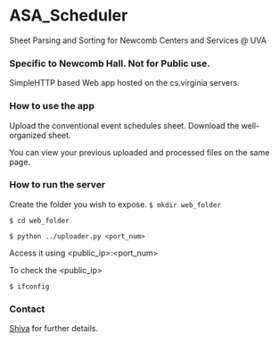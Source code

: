 # ASA_Scheduler
Sheet Parsing and Sorting for Newcomb Centers and Services @ UVA
### Specific to Newcomb Hall. Not for Public use.

SimpleHTTP based Web app hosted on the cs.virginia servers.
### How to use the app

Upload the conventional event schedules sheet.
Download the well-organized sheet.

You can view your previous uploaded and processed files on the same page.

### How to run the server

Create the folder you wish to expose.
`$ mkdir web_folder`

`$ cd web_folder`

`$ python ../uploader.py <port_num>`

Access it using <public_ip>:<port_num>

To check the <public_ip>

`$ ifconfig`

### Contact
<a href="http://www.cs.virginia.edu/~ks6cq/" >Shiva</a> for further details.
